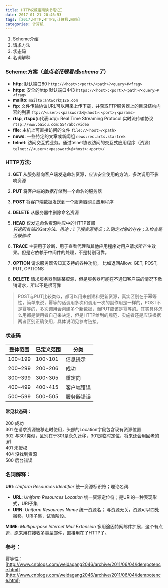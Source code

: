 ```yaml
---
title: HTTP权威指南读书笔记I 
date: 2017-01-21 20:46:53
tags: [2017,HTTP,HTTPS,计算机,网络]
categories: 计算机
---
```


1. Scheme介绍
2. 请求方法
3. 状态码
4. 名词解释		
<!--more-->	

### Scheme:方案（*差点老花眼看成schema了*）

* **http**: 默认端口80 `http://<host>:<port>/<path>?<query>#<frag>`	
* **https**: 安全的http 默认端口443 `https://<host>:<port>/<path>?<query>#<frag>`	
* **mailto**: `mailto:antwork@126.com`	
* **ftp**: 文件传输协议URL可以用来上传下载，并获取FTP服务器上的目录结构内容的列表 `ftp://<user>:<password>@<host>:<port>;<params>`	
* **rtsp**, **rtspu**(u代表udp): Real Time Streaming Protocol:实时流传输协议 `rtsp://www.baidu.com:554/abc/video`
* **file**: 主机上可直接访问的文件 `file://<host>/<path>`
* **news**: 一些特定的文章或新闻组 `news:rec.arts.startrek`
* **telnet**: 访问交互式业务。通过telnet协议访问的交互式应用程序（资源）`telnet://<user>:<password>@<host>:<port>/`

	
### HTTP方法:	
1. **GET**        从服务器向客户端发送命名资源，应该安全使用的方法，多次调用不影响资源	
		
2. **PUT**        将客户端的数据存储到一个命名的服务器		
3. **POST**      将客户端数据发送到一个服务器网关应用程序	
4. **DELETE**   从服务器中删除命名资源	
5. **HEAD**       仅发送命名资源响应中的HTTP首部		
	*只返回首部的Get方法。用途：1.了解资源情况；2.确定对象的存在；3.检查是否被修改*		
6. **TRACE**		主要用于诊断，用于查看代理和其他应用程序对用户请求所产生效果。但是它依赖于中间件的处理，不是特别可靠。	
7. **OPTION** 请求服务器告知其支持的各种功能， 比如返回Allow: GET, POST, PUT, OPTIONS	
8. **DELETE** 请求服务器删除某资源，但是服务器可能在不通知客户端的情况下撤销请求，所以不是很可靠
	
> POST与PUT比较类似，都可以用来创建和更新资源，真实区别在于幂等性，简单来说，幂等的话调用多次和调用一次的副作用是一样的，POST不是幂等的，多次调用会创建多个新数据，而PUT应该是幂等的。其实具体怎么用都是使用者自己来决定，但是HTTP给到的规范，实施者还是应该根据两者区别正确使用，具体说明见参考链接。

### 状态码  
整体范围 | 已定义范围 | 分类
------  | -------  | ---
100~199 |	100~101  | 信息提示
200~299 | 200~206  | 成功
300~399 | 300~305  | 重定向
400~499 | 400~415  | 客户端错误
500~599 | 500~505  | 服务器错误
#### 常见状态码：
200 成功	
301 在请求资源被移走时使用，头部的Location字段包含现有资源位置  
302 与301类似，区别在于301是永久迁移，301是临时定位，将来还会用回老的url  
401 未授权  	
404 没找到资源		
500 后台错误	

### 名词解释：
**URI**: *Uniform Resources Identifier* 统一资源标识符；理论名词.  
  * **URL**: *Uniform Resources Location* 统一资源定位符；是URI的一种表现形式，URI子集  
  * **URN**: *Uniform Resources Name* 统一资源名； 与资源无关，资源可以四处搬移，URI子集，试验阶段。  

**MIME**: *Multipurpose Internet Mail Extension* 多用途因特网邮件扩展，这个有点逗，原来用在接收多类型邮件，直接用在了HTTP了。

### 参考：
幂等性：[http://www.cnblogs.com/weidagang2046/archive/2011/06/04/idempotence.html](http://www.cnblogs.com/weidagang2046/archive/2011/06/04/idempotence.html)	
 	

